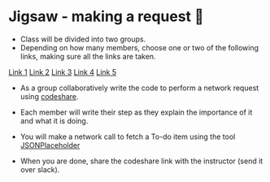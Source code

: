 # Jigsaw - making a request 🧩

- Class will be divided into two groups.
- Depending on how many members, choose one or two of the following links, making sure all the links are taken.

[Link 1]()
[Link 2]()
[Link 3]()
[Link 4]()
[Link 5]()


- As a group collaboratively write the code to perform a network request using
[codeshare](https://codeshare.io).

- Each member will write their step as they explain the importance of it and what it is doing.

- You will make a network call to fetch a To-do item using the tool [JSONPlaceholder](https://jsonplaceholder.typicode.com)

- When you are done, share the codeshare link with the instructor (send it over slack).
